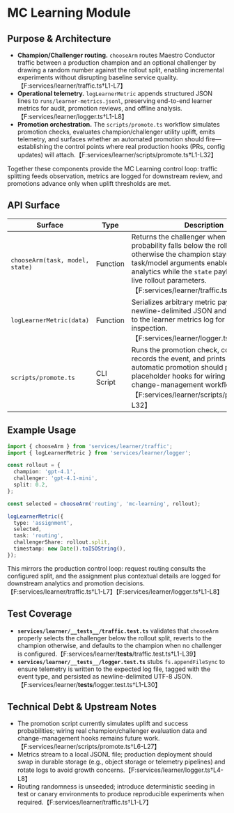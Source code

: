 # MC Learning Module

## Purpose & Architecture
- **Champion/Challenger routing.** `chooseArm` routes Maestro Conductor traffic between a production champion and an optional challenger by drawing a random number against the rollout split, enabling incremental experiments without disrupting baseline service quality.【F:services/learner/traffic.ts†L1-L7】
- **Operational telemetry.** `logLearnerMetric` appends structured JSON lines to `runs/learner-metrics.jsonl`, preserving end-to-end learner metrics for audit, promotion reviews, and offline analysis.【F:services/learner/logger.ts†L1-L8】
- **Promotion orchestration.** The `scripts/promote.ts` workflow simulates promotion checks, evaluates champion/challenger utility uplift, emits telemetry, and surfaces whether an automated promotion should fire—establishing the control points where real production hooks (PRs, config updates) will attach.【F:services/learner/scripts/promote.ts†L1-L32】

Together these components provide the MC Learning control loop: traffic splitting feeds observation, metrics are logged for downstream review, and promotions advance only when uplift thresholds are met.

## API Surface
| Surface | Type | Description |
| --- | --- | --- |
| `chooseArm(task, model, state)` | Function | Returns the challenger when the sampled probability falls below the rollout split; otherwise the champion stays active. The task/model arguments enable future routing analytics while the `state` payload carries live rollout parameters.【F:services/learner/traffic.ts†L1-L7】 |
| `logLearnerMetric(data)` | Function | Serializes arbitrary metric payloads to newline-delimited JSON and persists them to the learner metrics log for replay and inspection.【F:services/learner/logger.ts†L1-L8】 |
| `scripts/promote.ts` | CLI Script | Runs the promotion check, computes uplift, records the event, and prints whether an automatic promotion should proceed—placeholder hooks for wiring into CI/CD and change-management workflows.【F:services/learner/scripts/promote.ts†L3-L32】 |

## Example Usage
```ts
import { chooseArm } from 'services/learner/traffic';
import { logLearnerMetric } from 'services/learner/logger';

const rollout = {
  champion: 'gpt-4.1',
  challenger: 'gpt-4.1-mini',
  split: 0.2,
};

const selected = chooseArm('routing', 'mc-learning', rollout);

logLearnerMetric({
  type: 'assignment',
  selected,
  task: 'routing',
  challengerShare: rollout.split,
  timestamp: new Date().toISOString(),
});
```
This mirrors the production control loop: request routing consults the configured split, and the assignment plus contextual details are logged for downstream analytics and promotion decisions.【F:services/learner/traffic.ts†L1-L7】【F:services/learner/logger.ts†L1-L8】

## Test Coverage
- **`services/learner/__tests__/traffic.test.ts`** validates that `chooseArm` properly selects the challenger below the rollout split, reverts to the champion otherwise, and defaults to the champion when no challenger is configured.【F:services/learner/__tests__/traffic.test.ts†L1-L39】
- **`services/learner/__tests__/logger.test.ts`** stubs `fs.appendFileSync` to ensure telemetry is written to the expected log file, tagged with the event type, and persisted as newline-delimited UTF-8 JSON.【F:services/learner/__tests__/logger.test.ts†L1-L30】

## Technical Debt & Upstream Notes
- The promotion script currently simulates uplift and success probabilities; wiring real champion/challenger evaluation data and change-management hooks remains future work.【F:services/learner/scripts/promote.ts†L6-L27】
- Metrics stream to a local JSONL file; production deployment should swap in durable storage (e.g., object storage or telemetry pipelines) and rotate logs to avoid growth concerns.【F:services/learner/logger.ts†L4-L8】
- Routing randomness is unseeded; introduce deterministic seeding in test or canary environments to produce reproducible experiments when required.【F:services/learner/traffic.ts†L1-L7】
